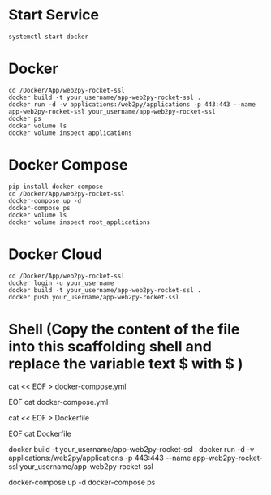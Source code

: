 # Start Service
	systemctl start docker

# Docker
	cd /Docker/App/web2py-rocket-ssl
	docker build -t your_username/app-web2py-rocket-ssl .
	docker run -d -v applications:/web2py/applications -p 443:443 --name app-web2py-rocket-ssl your_username/app-web2py-rocket-ssl
	docker ps 
	docker volume ls
	docker volume inspect applications

# Docker Compose
	pip install docker-compose
	cd /Docker/App/web2py-rocket-ssl
	docker-compose up -d
	docker-compose ps
	docker volume ls
	docker volume inspect root_applications

# Docker Cloud
	cd /Docker/App/web2py-rocket-ssl
	docker login -u your_username
	docker build -t your_username/app-web2py-rocket-ssl .
	docker push your_username/app-web2py-rocket-ssl

# Shell (Copy the content of the file into this scaffolding shell and replace the variable text $ with \$ )
cat << EOF > docker-compose.yml

EOF
cat docker-compose.yml

cat << EOF > Dockerfile

EOF
cat Dockerfile

docker build -t your_username/app-web2py-rocket-ssl .
docker run -d -v applications:/web2py/applications -p 443:443 --name app-web2py-rocket-ssl your_username/app-web2py-rocket-ssl

docker-compose up -d
docker-compose ps
